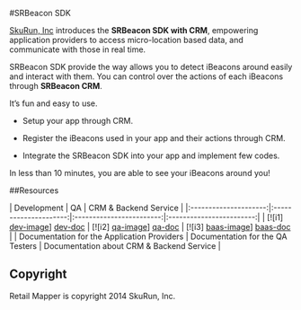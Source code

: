 
#SRBeacon SDK

[SkuRun, Inc](http://skurun.com) introduces the **SRBeacon SDK with CRM**, empowering application providers to access micro-location based data, and communicate with those in real time.

SRBeacon SDK provide the way allows you to detect iBeacons around easily and interact with them. You can control over the actions of each iBeacons through **SRBeacon CRM**.

It’s fun and easy to use. 

* Setup your app through CRM.

* Register the iBeacons used in your app and their actions through CRM.

* Integrate the SRBeacon SDK into your app and implement few codes.

In less than 10 minutes, you are able to see your iBeacons around you!


##Resources

| Development	| QA		| CRM & Backend Service |
|:---------------------:|:---------------------:|:------------------------:|:------------------------:|
| [![i1] [dev-image]] [dev-doc] | [![i2] [qa-image]] [qa-doc] | [![i3] [baas-image]] [baas-doc] |
| Documentation for the Application Providers | Documentation for the QA Testers | Documentation about CRM & Backend Service |

## Copyright

Retail Mapper is copyright 2014 SkuRun, Inc.

[dev-doc]: https://github.com/SkuRun/SRBeacon/wiki/Development
[dev-image]: https://github.com/SkuRun/SRBeacon/wiki/images/development.png
[qa-doc]: https://github.com/SkuRun/SRBeacon/wiki/Quality-Assurance
[qa-image]: https://github.com/SkuRun/SRBeacon/wiki/images/qa.png
[baas-doc]: https://github.com/SkuRun/SRBeacon/wiki/Backend-Service
[baas-image]: https://github.com/SkuRun/SRBeacon/wiki/images/baas.png